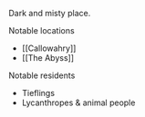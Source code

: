 Dark and misty place.

Notable locations
- [[Callowahry]]
- [[The Abyss]]

Notable residents
- Tieflings
- Lycanthropes & animal people